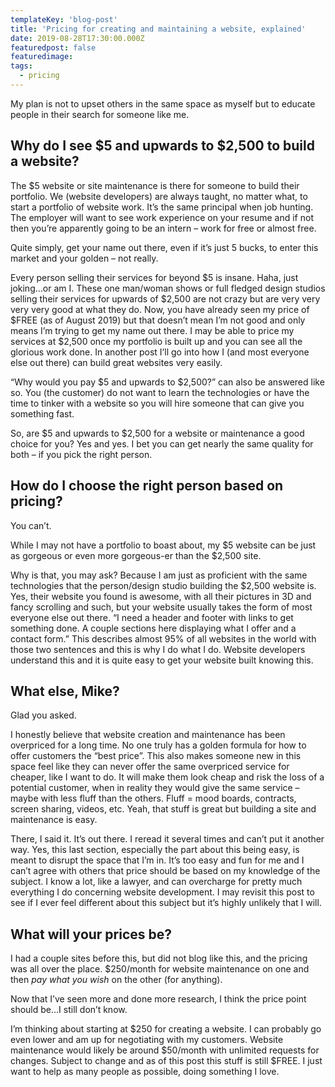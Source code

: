 ```yaml
---
templateKey: 'blog-post'
title: 'Pricing for creating and maintaining a website, explained'
date: 2019-08-28T17:30:00.000Z
featuredpost: false
featuredimage: 
tags:
  - pricing
---
```



My plan is not to upset others in the same space as myself but to educate people in their search for someone like me.

## Why do I see $5 and upwards to $2,500 to build a website?

The $5 website or site maintenance is there for someone to build their portfolio. We (website developers) are always taught, no matter what, to start a portfolio of website work. It’s the same principal when job hunting. The employer will want to see work experience on your resume and if not then you’re apparently going to be an intern – work for free or almost free.

Quite simply, get your name out there, even if it’s just 5 bucks, to enter this market and your golden – not really.

Every person selling their services for beyond $5 is insane. Haha, just joking…or am I. These one man/woman shows or full fledged design studios selling their services for upwards of $2,500 are not crazy but are very very very very good at what they do. Now, you have already seen my price of $FREE (as of August 2019) but that doesn’t mean I’m not good and only means I’m trying to get my name out there. I may be able to price my services at $2,500 once my portfolio is built up and you can see all the glorious work done. In another post I’ll go into how I (and most everyone else out there) can build great websites very easily.

“Why would you pay $5 and upwards to $2,500?” can also be answered like so. You (the customer) do not want to learn the technologies or have the time to tinker with a website so you will hire someone that can give you something fast.

So, are $5 and upwards to $2,500 for a website or maintenance a good choice for you? Yes and yes. I bet you can get nearly the same quality for both – if you pick the right person.

## How do I choose the right person based on pricing?

You can’t.

While I may not have a portfolio to boast about, my $5 website can be just as gorgeous or even more gorgeous-er than the $2,500 site.

Why is that, you may ask? Because I am just as proficient with the same technologies that the person/design studio building the $2,500 website is. Yes, their website you found is awesome, with all their pictures in 3D and fancy scrolling and such, but your website usually takes the form of most everyone else out there. “I need a header and footer with links to get something done. A couple sections here displaying what I offer and a contact form.” This describes almost 95% of all websites in the world with those two sentences and this is why I do what I do. Website developers understand this and it is quite easy to get your website built knowing this.

## What else, Mike?

Glad you asked.

I honestly believe that website creation and maintenance has been overpriced for a long time. No one truly has a golden formula for how to offer customers the “best price”. This also makes someone new in this space feel like they can never offer the same overpriced service for cheaper, like I want to do. It will make them look cheap and risk the loss of a potential customer, when in reality they would give the same service – maybe with less fluff than the others. Fluff = mood boards, contracts, screen sharing, videos, etc. Yeah, that stuff is great but building a site and maintenance is easy.

There, I said it. It’s out there. I reread it several times and can’t put it another way. Yes, this last section, especially the part about this being easy, is meant to disrupt the space that I’m in. It’s too easy and fun for me and I can’t agree with others that price should be based on my knowledge of the subject. I know a lot, like a lawyer, and can overcharge for pretty much everything I do concerning website development. I may revisit this post to see if I ever feel different about this subject but it’s highly unlikely that I will.

## What will your prices be?

I had a couple sites before this, but did not blog like this, and the pricing was all over the place. $250/month for website maintenance on one and then *pay what you wish* on the other (for anything).

Now that I’ve seen more and done more research, I think the price point should be…I still don’t know.

I’m thinking about starting at $250 for creating a website. I can probably go even lower and am up for negotiating with my customers. Website maintenance would likely be around $50/month with unlimited requests for changes. Subject to change and as of this post this stuff is still $FREE. I just want to help as many people as possible, doing something I love.
